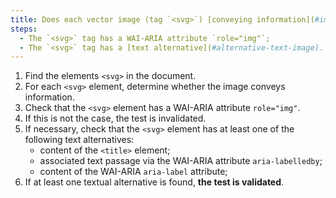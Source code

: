 ```yaml
---
title: Does each vector image (tag `<svg>`) [conveying information](#image-conveying-information) meet these conditions?
steps:
  - The `<svg>` tag has a WAI-ARIA attribute `role="img"`;
  - The `<svg>` tag has a [text alternative](#alternative-text-image).
---
```


1. Find the elements `<svg>` in the document.
2. For each `<svg>` element, determine whether the image conveys information.
3. Check that the `<svg>` element has a WAI-ARIA attribute `role="img"`.
4. If this is not the case, the test is invalidated.
5. If necessary, check that the `<svg>` element has at least one of the following text alternatives:
   - content of the `<title>` element;
   - associated text passage via the WAI-ARIA attribute `aria-labelledby`;
   - content of the WAI-ARIA `aria-label` attribute;
6. If at least one textual alternative is found, **the test is validated**.
